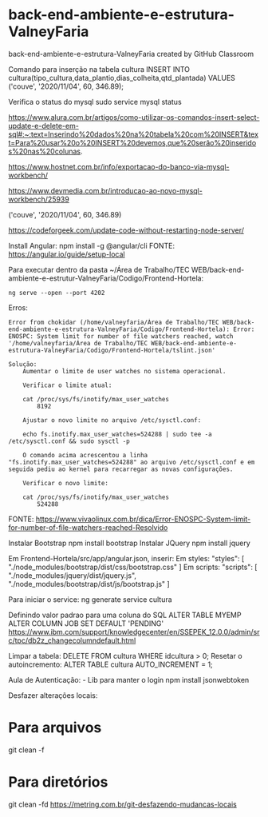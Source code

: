 # back-end-ambiente-e-estrutura-ValneyFaria
back-end-ambiente-e-estrutura-ValneyFaria created by GitHub Classroom

Comando para inserção na tabela cultura
INSERT INTO cultura(tipo_cultura,data_plantio,dias_colheita,qtd_plantada) VALUES ('couve', '2020/11/04', 60, 346.89);

Verifica o status do mysql
sudo service mysql status

https://www.alura.com.br/artigos/como-utilizar-os-comandos-insert-select-update-e-delete-em-sql#:~:text=Inserindo%20dados%20na%20tabela%20com%20INSERT&text=Para%20usar%20o%20INSERT%20devemos,que%20serão%20inseridos%20nas%20colunas.

https://www.hostnet.com.br/info/exportacao-do-banco-via-mysql-workbench/

https://www.devmedia.com.br/introducao-ao-novo-mysql-workbench/25939

('couve', '2020/11/04', 60, 346.89)

https://codeforgeek.com/update-code-without-restarting-node-server/


Install Angular:
    npm install -g @angular/cli
FONTE: https://angular.io/guide/setup-local

Para executar dentro da pasta 
~/Área de Trabalho/TEC WEB/back-end-ambiente-e-estrutur-ValneyFaria/Codigo/Frontend-Hortela:

    ng serve --open --port 4202

Erros:

    Error from chokidar (/home/valneyfaria/Área de Trabalho/TEC WEB/back-end-ambiente-e-estrutura-ValneyFaria/Codigo/Frontend-Hortela): Error: ENOSPC: System limit for number of file watchers reached, watch '/home/valneyfaria/Área de Trabalho/TEC WEB/back-end-ambiente-e-estrutura-ValneyFaria/Codigo/Frontend-Hortela/tslint.json'

    Solução:
        Aumentar o limite de user watches no sistema operacional.

        Verificar o limite atual:

        cat /proc/sys/fs/inotify/max_user_watches
            8192

        Ajustar o novo limite no arquivo /etc/sysctl.conf:

        echo fs.inotify.max_user_watches=524288 | sudo tee -a /etc/sysctl.conf && sudo sysctl -p

        O comando acima acrescentou a linha "fs.inotify.max_user_watches=524288" ao arquivo /etc/sysctl.conf e em seguida pediu ao kernel para recarregar as novas configurações.

        Verificar o novo limite:

        cat /proc/sys/fs/inotify/max_user_watches
            524288
            
FONTE: https://www.vivaolinux.com.br/dica/Error-ENOSPC-System-limit-for-number-of-file-watchers-reached-Resolvido

Instalar Bootstrap
    npm install bootstrap
Instalar JQuery
    npm install jquery

Em Frontend-Hortela/src/app/angular.json, inserir:
    Em styles:
        "styles": [
              "./node_modules/bootstrap/dist/css/bootstrap.css"
        ]
    Em scripts:
        "scripts": [
              "./node_modules/jquery/dist/jquery.js",
              "./node_modules/bootstrap/dist/js/bootstrap.js"
            ]

Para iniciar o service:
    ng generate service cultura

Definindo valor padrao para uma coluna do SQL
    ALTER TABLE MYEMP ALTER COLUMN JOB SET DEFAULT 'PENDING'
https://www.ibm.com/support/knowledgecenter/en/SSEPEK_12.0.0/admin/src/tpc/db2z_changecolumndefault.html

Limpar a tabela:
	DELETE FROM cultura WHERE idcultura > 0;
Resetar o autoincremento:
	ALTER TABLE cultura AUTO_INCREMENT = 1;


Aula de Autenticação:
    - Lib para manter o login
        npm install jsonwebtoken

Desfazer alterações locais:
# Para arquivos
git clean -f

# Para diretórios
git clean -fd
https://metring.com.br/git-desfazendo-mudancas-locais
